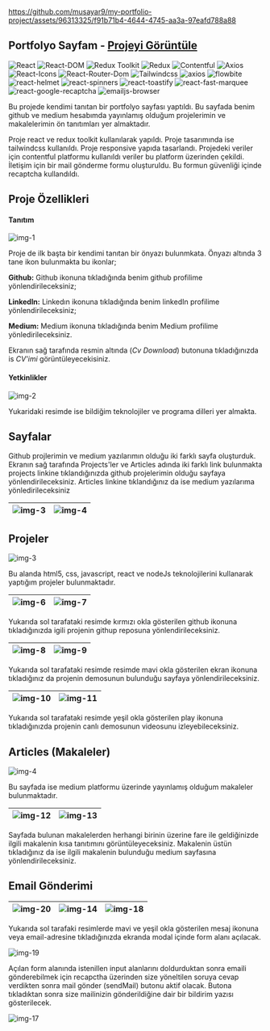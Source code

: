 


https://github.com/musayar9/my-portfolio-project/assets/96313325/f91b71b4-4644-4745-aa3a-97eafd788a88



## Portfolyo Sayfam - [Projeyi Görüntüle](https://my-portfolio-project-two-sigma.vercel.app/)

![React](https://img.shields.io/badge/React-18.2.0-blue)
![React-DOM](https://img.shields.io/badge/React--DOM-18.2.0-red)
![Redux Toolkit](https://img.shields.io/badge/Redux--Toolkit-2.0.1-purple)
![Redux](https://img.shields.io/badge/React--Redux-9.0.4-red)
![Contentful](https://img.shields.io/badge/Contentful-10.6.14-pink)
![Axios](https://img.shields.io/badge/Axios-1.6.0-yellow)
![React-Icons](https://img.shields.io/badge/React--Icons-4.11.0-green)
![React-Router-Dom](https://img.shields.io/badge/React--Router--Dom-6.18.0-orange)
![Tailwindcss](https://img.shields.io/badge/Tailwindcss-^3.4.0-blueviolet)
![axios](https://img.shields.io/badge/axios-1.6.0-lightgrey)
![flowbite](https://img.shields.io/badge/flowbite-2.0.0-yellowgreen)
![react-helmet](https://img.shields.io/badge/react--helmet-6.1.0-orange)
![react-spinners](https://img.shields.io/badge/react--spinners-0.13.8-lightblue)
![react-toastify](https://img.shields.io/badge/react--toastify-9.1.3-yellow)
![react-fast-marquee](https://img.shields.io/badge/react--fast--marquee-1.6.2-blue)
![react-google-recaptcha](https://img.shields.io/badge/react--google--recaptcha-3.1.0-cyan)
![emailjs-browser](https://img.shields.io/badge/emailjs--broweser-3.11.0-yellow)

Bu projede kendimi tanıtan bir portfolyo sayfası yaptıldı. Bu sayfada benim github ve medium hesabımda yayınlamış olduğum projelerimin ve makalelerimin ön tanıtımları yer almaktadır.

Proje react ve redux toolkit kullanılarak yapıldı. Proje tasarımında ise tailwindcss kullanıldı. Proje responsive yapıda tasarlandı. Projedeki veriler için contentful platformu kullanıldı veriler bu platform üzerinden çekildi. İletişim için bir mail gönderme formu oluşturuldu. Bu formun güvenliği içinde recaptcha kullandıldı.

## Proje Özellikleri

#### Tanıtım

![img-1](src/images/1.jpg)

Proje de ilk başta bir kendimi tanıtan bir önyazı bulunmkata. Önyazı altında 3 tane ikon bulunmakta bu ikonlar;

**Github:** Github ikonuna tıkladığında benim github profilime yönlendirileceksiniz;

**LinkedIn:** Linkedın ikonuna tıkladığında benim linkedIn profilime yönlendirileceksiniz;

**Medium:** Medium ikonuna tıkladığında benim Medium profilime yönledirileceksiniz.

Ekranın sağ tarafında resmin altında (_Cv Download_) butonuna tıkladığınızda is _CV'imi_ görüntüleyecekisiniz.

#### Yetkinlikler

![img-2](src/images//2.jpg)

Yukaridaki resimde ise bildiğim teknolojiler ve programa dilleri yer almakta.

## Sayfalar

Github projlerimin ve medium yazılarımın olduğu iki farklı sayfa oluşturduk. Ekranın sağ tarafında Projects'ler ve Articles adında iki farklı link bulunmakta projects linkine tıklandığınızda github projelerimin olduğu sayfaya yönlendirileceksiniz. Articles linkine tıklandığınız da ise medium yazılarıma yönledirileceksiniz

| ![img-3](src/images/3.jpg) | ![img-4](src/images/4.jpg) |
| -------------------------- | -------------------------- |

## Projeler

![img-3](src/images/3.jpg)

Bu alanda html5, css, javascript, react ve nodeJs teknolojilerini kullanarak yaptığım projeler bulunmaktadır.

| ![img-6](src/images/6.jpg) | ![img-7](src/images/7.jpg) |
| -------------------------- | -------------------------- |

Yukarıda sol tarafataki resimde kırmızı okla gösterilen github ikonuna tıkladığınızda igili projenin githup reposuna yönlendirileceksiniz.

| ![img-8](src/images/8.jpg) | ![img-9](src/images/9.jpg) |
| -------------------------- | -------------------------- |

Yukarıda sol tarafataki resimde resimde mavi okla gösterilen ekran ikonuna tıkladığınız da projenin demosunun bulunduğu sayfaya yönlendirileceksiniz.

| ![img-10](src/images/10.jpg) | ![img-11](src/images/11.jpg) |
| ---------------------------- | ---------------------------- |

Yukarıda sol tarafataki resimde yeşil okla gösterilen play ikonuna tıkladığınızda projenin canlı demosunun videosunu izleyebileceksiniz.

## Articles (Makaleler)

![img-4](src/images/4.jpg)

Bu sayfada ise medium platformu üzerinde yayınlamış olduğum makaleler bulunmaktadır.

| ![img-12](src/images/12.jpg) | ![img-13](src/images/13.jpg) |
| ---------------------------- | ---------------------------- |

Sayfada bulunan makalelerden herhangi birinin üzerine fare ile geldiğinizde ilgili makalenin kısa tanıtımını görüntüleyeceksiniz. Makalenin üstün tıkladığınız da ise ilgili makalenin bulunduğu medium sayfasına yönlendirileceksiniz.

## Email Gönderimi

| ![img-20](src/images/20.jpg) | ![img-14](src/images/14.jpg) | ![img-18](src/images/18.jpg) |
| ---------------------------- | ---------------------------- | ---------------------------- |

Yukarıda sol tarafaki resimlerde mavi ve yeşil okla gösterilen mesaj ikonuna veya email-adresine tıkladığınızda ekranda modal içinde form alanı açılacak.

![img-19](src/images/19.jpg)

Açılan form alanında istenillen input alanlarını doldurduktan sonra emaili gönderebilmek için recapctha üzerinden size yöneltilen soruya cevap verdikten sonra mail gönder (sendMail) butonu aktif olacak. Butona tıkladıktan sonra size mailinizin gönderildiğine dair bir bildirim yazısı gösterilecek.

![img-17](src/images/17.jpg)
